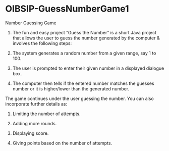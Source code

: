 # OIBSIP-GuessNumberGame1

Number Guessing Game

1. The fun and easy project “Guess the Number” is a short Java project that allows the user to guess the number generated by the computer & involves the following steps:

2. The system generates a random number from a given range, say 1 to 100.

3. The user is prompted to enter their given number in a displayed dialogue box.

4. The computer then tells if the entered number matches the guesses number or it is higher/lower than the generated number.

The game continues under the user guessing the number. You can also incorporate further details as:

1. Limiting the number of attempts.

2. Adding more rounds.

3. Displaying score.

4. Giving points based on the number of attempts.

